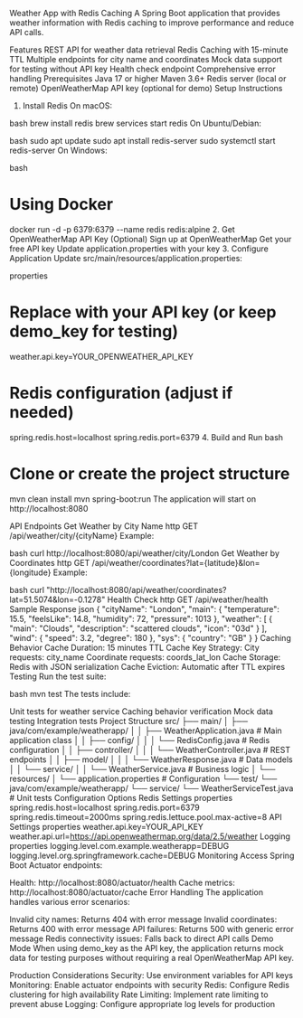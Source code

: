 Weather App with Redis Caching
A Spring Boot application that provides weather information with Redis caching to improve performance and reduce API calls.

Features
REST API for weather data retrieval
Redis Caching with 15-minute TTL
Multiple endpoints for city name and coordinates
Mock data support for testing without API key
Health check endpoint
Comprehensive error handling
Prerequisites
Java 17 or higher
Maven 3.6+
Redis server (local or remote)
OpenWeatherMap API key (optional for demo)
Setup Instructions
1. Install Redis
On macOS:

bash
brew install redis
brew services start redis
On Ubuntu/Debian:

bash
sudo apt update
sudo apt install redis-server
sudo systemctl start redis-server
On Windows:

bash
# Using Docker
docker run -d -p 6379:6379 --name redis redis:alpine
2. Get OpenWeatherMap API Key (Optional)
Sign up at OpenWeatherMap
Get your free API key
Update application.properties with your key
3. Configure Application
Update src/main/resources/application.properties:

properties
# Replace with your API key (or keep demo_key for testing)
weather.api.key=YOUR_OPENWEATHER_API_KEY

# Redis configuration (adjust if needed)
spring.redis.host=localhost
spring.redis.port=6379
4. Build and Run
bash
# Clone or create the project structure
mvn clean install
mvn spring-boot:run
The application will start on http://localhost:8080

API Endpoints
Get Weather by City Name
http
GET /api/weather/city/{cityName}
Example:

bash
curl http://localhost:8080/api/weather/city/London
Get Weather by Coordinates
http
GET /api/weather/coordinates?lat={latitude}&lon={longitude}
Example:

bash
curl "http://localhost:8080/api/weather/coordinates?lat=51.5074&lon=-0.1278"
Health Check
http
GET /api/weather/health
Sample Response
json
{
  "cityName": "London",
  "main": {
    "temperature": 15.5,
    "feelsLike": 14.8,
    "humidity": 72,
    "pressure": 1013
  },
  "weather": [
    {
      "main": "Clouds",
      "description": "scattered clouds",
      "icon": "03d"
    }
  ],
  "wind": {
    "speed": 3.2,
    "degree": 180
  },
  "sys": {
    "country": "GB"
  }
}
Caching Behavior
Cache Duration: 15 minutes TTL
Cache Key Strategy:
City requests: city_name
Coordinate requests: coords_lat_lon
Cache Storage: Redis with JSON serialization
Cache Eviction: Automatic after TTL expires
Testing
Run the test suite:

bash
mvn test
The tests include:

Unit tests for weather service
Caching behavior verification
Mock data testing
Integration tests
Project Structure
src/
├── main/
│   ├── java/com/example/weatherapp/
│   │   ├── WeatherApplication.java          # Main application class
│   │   ├── config/
│   │   │   └── RedisConfig.java            # Redis configuration
│   │   ├── controller/
│   │   │   └── WeatherController.java      # REST endpoints
│   │   ├── model/
│   │   │   └── WeatherResponse.java        # Data models
│   │   └── service/
│   │       └── WeatherService.java         # Business logic
│   └── resources/
│       └── application.properties          # Configuration
└── test/
    └── java/com/example/weatherapp/
        └── service/
            └── WeatherServiceTest.java     # Unit tests
Configuration Options
Redis Settings
properties
spring.redis.host=localhost
spring.redis.port=6379
spring.redis.timeout=2000ms
spring.redis.lettuce.pool.max-active=8
API Settings
properties
weather.api.key=YOUR_API_KEY
weather.api.url=https://api.openweathermap.org/data/2.5/weather
Logging
properties
logging.level.com.example.weatherapp=DEBUG
logging.level.org.springframework.cache=DEBUG
Monitoring
Access Spring Boot Actuator endpoints:

Health: http://localhost:8080/actuator/health
Cache metrics: http://localhost:8080/actuator/cache
Error Handling
The application handles various error scenarios:

Invalid city names: Returns 404 with error message
Invalid coordinates: Returns 400 with error message
API failures: Returns 500 with generic error message
Redis connectivity issues: Falls back to direct API calls
Demo Mode
When using demo_key as the API key, the application returns mock data for testing purposes without requiring a real OpenWeatherMap API key.

Production Considerations
Security: Use environment variables for API keys
Monitoring: Enable actuator endpoints with security
Redis: Configure Redis clustering for high availability
Rate Limiting: Implement rate limiting to prevent abuse
Logging: Configure appropriate log levels for production
